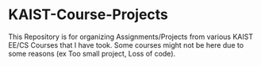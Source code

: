 # KAIST-Course-Projects

This Repository is for organizing Assignments/Projects from various KAIST EE/CS Courses that I have took.
Some courses might not be here due to some reasons (ex Too small project, Loss of code).
